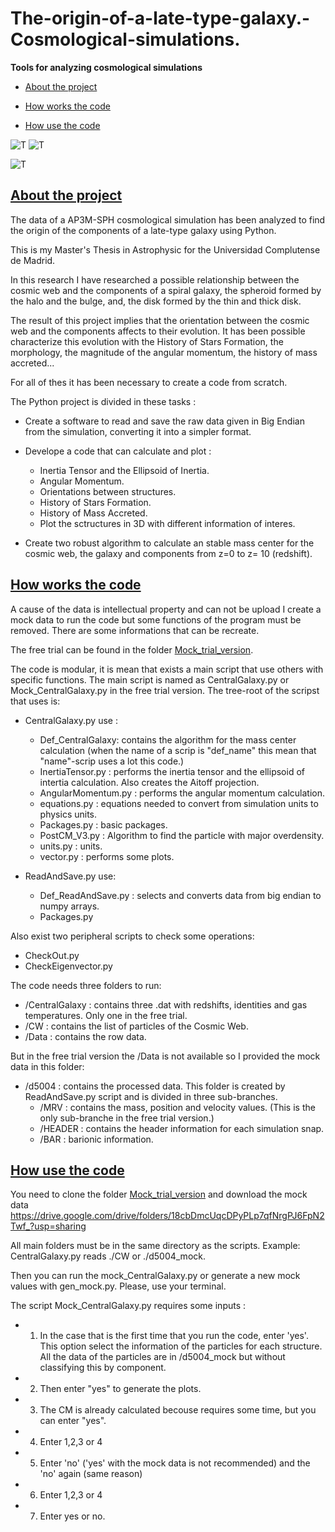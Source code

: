 # The-origin-of-a-late-type-galaxy.-Cosmological-simulations.
**Tools for analyzing cosmological simulations**

<a id="indice"></a>

- [About the project](#1)

- [How works the code](#2)

- [How use the code](#3)

![T](/Gifs/CM_calculation.gif)
![T](/Gifs/temperatura.gif)

![T](/Gifs/Components.gif)



## [About the project](#indice)
<a id="1"></a>

The data of a AP3M-SPH cosmological simulation has been analyzed to find the origin of the components of a late-type galaxy using Python.

This is my Master's Thesis in Astrophysic for the Universidad Complutense de Madrid. 

In this research I have researched a possible relationship between the cosmic web and the components of a spiral galaxy, the spheroid formed by the halo and the bulge, and, the disk formed by the thin and thick disk.

The result of this project implies that the orientation between the cosmic web and the components affects to their evolution. It has been possible characterize this evolution with the History of Stars Formation, the morphology, the magnitude of the angular momentum, the history of mass accreted... 

For all of thes it has been necessary to create a code from scratch.

The Python project is divided in these tasks  : 

- Create a software to read and save the raw data given in Big Endian from the simulation, converting it into a simpler format. 

- Develope a code that can calculate and plot : 

  - Inertia Tensor and the Ellipsoid of Inertia. 
  - Angular Momentum.
  - Orientations between structures.
  - History of Stars Formation.
  - History of Mass Accreted.
  - Plot the sctructures in 3D with different information of interes.

- Create two robust algorithm to calculate an stable mass center for the cosmic web, the galaxy and components from z=0 to  z= 10 (redshift). 

## [How works the code](#2)
<a id="2"></a>

A cause of the data is intellectual property and can not be upload I create a mock data to run the code but some functions of the program must be removed. There are some informations that can be recreate. 

The free trial can be found in the folder [Mock_trial_version](https://github.com/V-Nathir/The-origin-of-a-late-type-galaxy.-Cosmological-simulations./tree/main/Mock_Trial_Version).

The code is modular, it is mean that exists a main script that use others with specific functions. The main script is named as CentralGalaxy.py or Mock_CentralGalaxy.py in the free trial version. The tree-root of the scripst that uses is: 

- CentralGalaxy.py use : 
  - Def_CentralGalaxy: contains the algorithm for the mass center calculation (when the name of a scrip is "def_name" this mean that "name"-scrip uses a lot this code.) 
  - InertiaTensor.py : performs the inertia tensor and the ellipsoid of intertia calculation. Also creates the Aitoff projection.
  - AngularMomentum.py : performs the angular momentum calculation.
  - equations.py : equations needed to convert from simulation units to physics units. 
  - Packages.py : basic packages.
  - PostCM_V3.py : Algorithm to find the particle with major overdensity.
  - units.py : units. 
  - vector.py : performs some plots. 
  
- ReadAndSave.py use: 
  - Def_ReadAndSave.py : selects and converts data from big endian to numpy arrays.
  - Packages.py 
 
Also exist two peripheral scripts to check some operations: 

  - CheckOut.py
  - CheckEigenvector.py

The code needs three folders to run: 
  - /CentralGalaxy  : contains three .dat with redshifts, identities and gas temperatures. Only one in the free trial. 
  - /CW : contains the list of particles of the Cosmic Web. 
  - /Data : contains the row data. 
 
But in the free trial version the /Data is not available so I provided the mock data in this folder:
 
 - /d5004 : contains the processed data. This folder is created by ReadAndSave.py script and is divided in three sub-branches. 
    - /MRV : contains the mass, position and velocity values.  (This is the only sub-branche in the free trial version.)
    - /HEADER : contains the header information for each simulation snap.
    - /BAR : barionic information. 

## [How use the code](#indice)
<a id="3"></a>

You need to clone the folder [Mock_trial_version](https://github.com/V-Nathir/The-origin-of-a-late-type-galaxy.-Cosmological-simulations./tree/main/Mock_Trial_Version)  and download the mock data https://drive.google.com/drive/folders/18cbDmcUqcDPyPLp7qfNrgPJ6FpN2Twf_?usp=sharing

All main folders must be in the same directory as the scripts. Example: CentralGalaxy.py reads ./CW or ./d5004_mock.

Then you can run the mock_CentralGalaxy.py or generate a new mock values with gen_mock.py. Please, use your terminal.

The script Mock_CentralGalaxy.py requires some inputs : 

- 1. In the case that is the first time that you run the code, enter 'yes'. This option select the information of the particles for each structure. All the data of the particles are in /d5004_mock but without classifying this by component. 
- 2. Then enter "yes" to generate the plots. 
- 3. The CM is already calculated becouse requires some time, but you can enter "yes".
- 4. Enter 1,2,3 or 4
- 5. Enter 'no' ('yes' with the mock data is not recommended) and the 'no' again (same reason)
- 6. Enter 1,2,3 or 4
- 7. Enter yes or no. 
